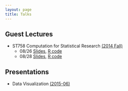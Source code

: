 ```yaml
---
layout: page
title: Talks
---
```



## Guest Lectures
- ST758 Computation for Statistical Research [(2014 Fall)](http://hua-zhou.github.io/teaching/st758-2014fall/index.html)
	- 08/26 [Slides](/talks/2014-Fall-Lecture-1.html), [R code](/talks/2014-Fall-Lecture-1-Examples.R)
	- 08/28 [Slides](/talks/2014-Fall-Lecture-2.html), [R code](/talks/2014-Fall-Lecture-2-Examples.R)

## Presentations
- Data Visualization [(2015-06)](/talks/2015-06-MTG-D3.html)
